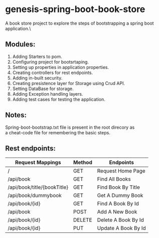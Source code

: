 # genesis-spring-boot-book-store
A book store project to explore the steps of bootstrapping a spring boot application.\

## Modules:
1. Adding Starters to pom.
2. Configuring project for bootsrtaping.
3. Setting up properties in application properties.
4. Creating controllers for rest endpoints.
5. Adding in-built security.
6. Creating presistence layer for Storage using Crud API.
7. Setting DataBase for storage.
8. Adding Exception handling layers.
9. Adding test cases for testing the application.

## Notes: 
Spring-boot-bootstrap.txt file is present in the root direcory as\
a cheat-code file for remembering the basic steps.

## Rest endpoints:
| Request Mappings             | Method |  Endpoints          |
| ---------------------------- | ------ | ------------------- |
| /                            | GET    | Request Home Page   |
| /api/book                    | GET    | Find All Books      |
| /api/book/title/{bookTitle}  | GET    | Find Book By Title  |
| /api/book/dummybook          | GET    | Get A Dummy Book    |
| /api/book/{id}               | GET    | Find A Book By Id   |
| /api/book                    | POST   | Add A New Book      |
| /api/book/{id}               | DELETE | Delete A Book By Id |
| /api/book/{id}               | PUT    | Update A Book By Id |
